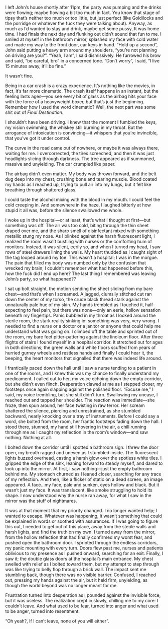 I left John’s house shortly after 11pm, the party was pumping and the drinks were flowing; maybe flowing a bit too much in fact. You know that stage of tipsy that’s neither too much or too little, but just perfect (like Goldilocks and the porridge or whatever the fuck they were talking about). Anyway, as much as I’d wanted to stay and drink, maybe get some pussy, It was home time. I had finals the next day and flunking out didn’t sound that fun to me. I smiled at myself in the bathroom mirror, splashed my face with cold water and made my way to the front door, car keys in hand. “Hold up a second”, John said putting a heavy arm around my shoulders, “you’re not planning on driving are you?”. “Yeah, I am”, I said dismissively. He furrowed his brow and said, “be careful, bro” in a concerned tone. “Don’t worry”, I said, “I live 15 minutes away, it’ll be fine.”

It wasn’t fine.

Being in a car crash is a crazy experience. It’s nothing like the movies, in fact, it’s far more cinematic. The crash itself happens in an instant, but the feeling lasts ages—you see every bit of glass as the airbag hits your face with the force of a heavyweight boxer, but that’s just the beginning. Remember how I used the word cinematic? Well, the next part was some shit out of *Final Destination*.

I shouldn’t have been driving. I knew that the moment I fumbled the keys, my vision swimming, the whiskey still burning in my throat. But the arrogance of intoxication is convincing—it whispers that you’re invincible, that you’ve got it under control.

The curve in the road came out of nowhere, or maybe it was always there, waiting for me. I overcorrected, the tires screeched, and then it was just headlights slicing through darkness. The tree appeared as if summoned, massive and unyielding. The car crumpled like paper.

The airbag didn’t even matter. My body was thrown forward, and the belt dug deep into my chest, crushing bone and tearing muscle. Blood coated my hands as I reached up, trying to pull air into my lungs, but it felt like breathing through shattered glass.

I could taste the alcohol mixing with the blood in my mouth. I could feel the cold creeping in. And somewhere in the haze, I laughed bitterly at how stupid it all was, before the silence swallowed me whole.

I woke up in the hospital—or at least, that’s what I thought at first—but something was off. The air was too cold, biting through the thin sheet draped over me, and the sharp smell of disinfectant mixed with something metallic stung my nose. As I blinked against the harsh fluorescent light, I realized the room wasn’t bustling with nurses or the comforting hum of monitors. Instead, it was silent, eerily so, and when I turned my head, I saw rows of steel drawers lining the walls. My heart thudded as I caught sight of the tag looped around my toe. This wasn’t a hospital; I was in the morgue. The pain that filled my body was numbed only by the confusion that wrecked my brain; I couldn’t remember what had happened before this, how the fuck did I end up here? The last thing I remembered was leaving John’s party, so what happened??

I sat up bolt straight, the motion sending the sheet sliding from my bare chest—and that’s when I screamed. A jagged, clumsily stitched cut ran down the center of my torso, the crude black thread stark against the unnaturally pale hue of my skin. My hands trembled as I touched it, half-expecting to feel pain, but there was none—only an eerie, hollow sensation beneath my fingertips. Panic bubbled in my throat as I looked around the sterile room, the stark reality sinking in: something was very, very wrong. I needed to find a nurse or a doctor or a janitor or anyone that could help me understand what was going on. I climbed off the table and sprinted out of the room, my bare feet pitter-pattering against the linoleum floor. After three flights of stairs I found myself in a hospital corridor. It stretched out for ages in both directions; the green walls and white floors scuffed from years of hurried gurney wheels and restless hands and finally I could hear it, the beeping, the heart monitors that signalled that there was indeed life around.

I frantically paced down the hall until I saw a nurse tending to a patient in one of the rooms, and I knew this was my chance to finally understand my predicament. I called out to her, my voice echoing down the empty corridor, but she didn’t even flinch. Desperation clawed at me as I stepped closer, my footsteps once again slapping against the polished floor. “Excuse me,” I said, my voice trembling, but she still didn’t turn. Swallowing my unease, I reached out and tapped her shoulder. The reaction was immediate—she froze, then spun around, her face twisting in raw terror. Her scream shattered the silence, piercing and unrestrained, as she stumbled backward, nearly knocking over a tray of instruments. Before I could say a word, she bolted from the room, her frantic footsteps fading down the hall. I stood there, stunned, my hand still hovering in the air, a chill running through me as I caught my reflection in the room’s window—and saw nothing. Nothing at all.

I bolted down the corridor until I spotted a bathroom sign. I threw the door open, my breath ragged and uneven as I stumbled inside. The fluorescent lights buzzed overhead, casting a harsh glow over the spotless white tiles. I gripped the edge of the sink, leaning forward to steady myself, and dared to look up into the mirror. At first, I saw nothing—just the empty bathroom behind me. My stomach churned as I leaned closer, searching for any trace of my reflection. And then, like a flicker of static on a dead screen, an image appeared. A face…my face, pale and sunken, eyes hollow and black. But it wasn’t just my face. It was translucent, like smoke struggling to hold its shape. I now understood why the nurse ran away, for what I saw in the mirror was the stuff of nightmares.

It was at that moment that my priority changed. I no longer wanted help; I wanted to escape. Whatever was happening, it wasn’t something that could be explained in words or soothed with assurances. If I was going to figure this out, I needed to get out of this place, away from the sterile walls and harsh lights, and find the truth on my own. I turned away from the mirror, from the hollow reflection that had finally confirmed my worst fear, and pushed open the bathroom door. I sprinted through the endless corridors, my panic mounting with every turn. Doors flew past me, nurses and patients oblivious to my presence as I pushed onward, searching for an exit. Finally, I saw it; the double glass doors at the hospital’s main entrance. My chest swelled with relief as I bolted toward them, but my attempt to step through was like trying to belly flop through a brick wall. The impact sent me stumbling back, though there was no visible barrier. Confused, I reached out, pressing my hands against the air, but it held firm, unyielding, as though the world beyond was no longer meant for me.

Frustration turned into desperation as I pounded against the invisible force, but it was useless. The realization crept in slowly, chilling me to my core: I couldn’t leave. And what used to be fear, turned into anger and what used to be anger, turned into resentment.

“Oh yeah?, If I can’t leave, none of you will either”.